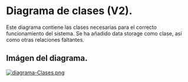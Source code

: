 
# **Diagrama de clases (V2).**

Este diagrama contiene las clases necesarias para el correcto funcionamiento del sistema.
Se ha añadido data storage como clase, así como otras relaciones faltantes.

## Imágen del diagrama.
[![diagrama-Clases.png](https://i.postimg.cc/L6Rvw70k/diagrama-Clases.png)](https://postimg.cc/w3fhsWz3)
